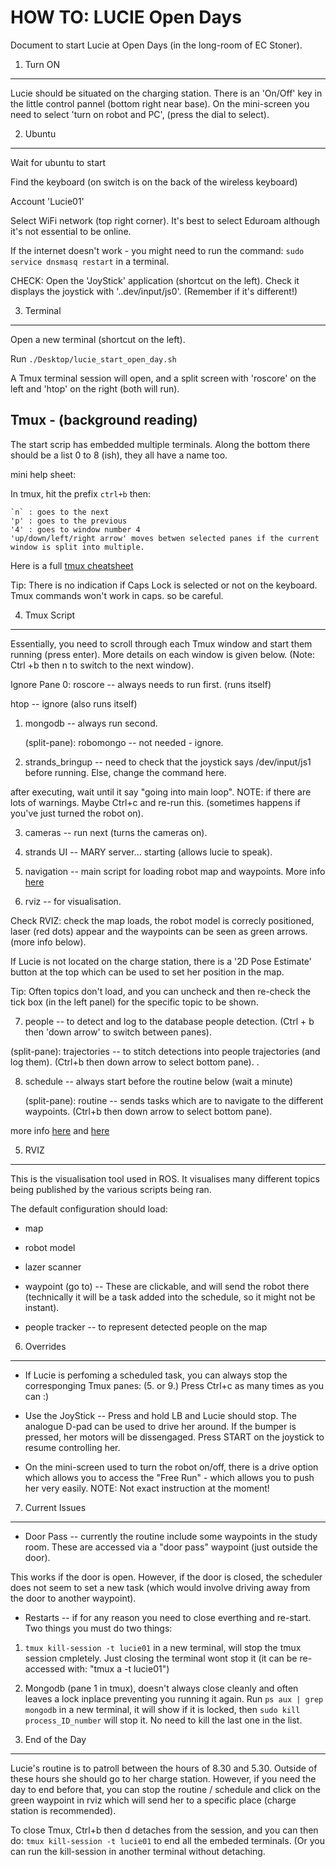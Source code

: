 # HOW TO: LUCIE Open Days

Document to start Lucie at Open Days (in the long-room of EC Stoner).


1. Turn ON
----------
Lucie should be situated on the charging station.
There is an 'On/Off' key in the little control pannel (bottom right near base).
On the mini-screen you need to select 'turn on robot and PC', (press the dial to select).


2. Ubuntu
------------
Wait for ubuntu to start

Find the keyboard (on switch is on the back of the wireless keyboard)

Account 'Lucie01'

Select WiFi network (top right corner). It's best to select Eduroam although it's not essential to be online.

If the internet doesn't work - you might need to run the command: `sudo service dnsmasq restart` in a terminal.


CHECK: Open the 'JoyStick' application (shortcut on the left). Check it displays the joystick with '..dev/input/js0'. (Remember if it's different!)


3. Terminal
------------
Open a new terminal (shortcut on the left).


Run `./Desktop/lucie_start_open_day.sh`

A Tmux terminal session will open, and a split screen with 'roscore' on the left and 'htop' on the right (both will run).


Tmux - (background reading)
------------
The start scrip has embedded multiple terminals. Along the bottom there should be a list 0 to 8 (ish), they all have a name too.


mini help sheet:


In tmux, hit the prefix `ctrl+b` then:


    `n` : goes to the next
    'p' : goes to the previous
    '4' : goes to window number 4
    'up/down/left/right arrow' moves betwen selected panes if the current window is split into multiple.


Here is a full [tmux cheatsheet](https://gist.github.com/PDuckworth/af7b4424afa6f91180f4)


Tip: There is no indication if Caps Lock is selected or not on the keyboard. Tmux commands won't work in caps. so be careful.


4. Tmux Script
----------------

Essentially, you need to scroll through each Tmux window and start them running (press enter). More details on each window is given below. (Note: Ctrl +b then n to switch to the next window).


Ignore Pane 0: roscore -- always needs to run first. (runs itself)

  htop             -- ignore (also runs itself)

1. mongodb          -- always run second.

   (split-pane): robomongo        -- not needed - ignore.


2. strands_bringup  -- need to check that the joystick says /dev/input/js1 before running. Else, change the command here.

  after executing, wait until it say "going into main loop".
  NOTE: if there are lots of warnings. Maybe Ctrl+c and re-run this. (sometimes happens if you've just turned the robot on).


3. cameras          -- run next (turns the cameras on).


4. strands UI       -- MARY server... starting (allows lucie to speak).


5. navigation       -- main script for loading robot map and waypoints. More info [here](https://github.com/strands-project/strands_navigation/tree/indigo-devel/topological_navigation)


6. rviz             -- for visualisation.


  Check RVIZ: check the map loads, the robot model is correcly positioned, laser (red dots) appear and the waypoints can be seen as green arrows. (more info below).

  If Lucie is not located on the charge station, there is a '2D Pose Estimate' button at the top which can be used to set her position in the map.

  Tip: Often topics don't load, and you can uncheck and then re-check the tick box (in the left panel) for the specific topic to be shown.


7. people           -- to detect and log to the database people detection. (Ctrl + b then 'down arrow' to switch between panes).

  (split-pane): trajectories     -- to stitch detections into people trajectories (and log them). (Ctrl+b then down arrow to select bottom pane).
.

8. schedule         -- always start before the routine below (wait a minute)

   (split-pane): routine          -- sends tasks which are to navigate to the different waypoints. (Ctrl+b then down arrow to select bottom pane).

  more info [here](https://github.com/strands-project/strands_executive/blob/hydro-release/README.md) and [here](https://github.com/strands-project/strands_executive)



5. RVIZ
----------------
This is the visualisation tool used in ROS. It visualises many different topics being published by the various scripts being ran.

The default configuration should load:

  * map

  * robot model

  * lazer scanner      

  * waypoint (go to)   -- These are clickable, and will send the robot there (technically it will be a task added into the schedule, so it might not be instant).

  * people tracker     -- to represent detected people on the map



6. Overrides
----------------
  * If Lucie is perfoming a scheduled task, you can always stop the corresponging Tmux panes: (5. or 9.)
Press Ctrl+c as many times as you can :)

  * Use the JoyStick  -- Press and hold LB and Lucie should stop. The analogue D-pad can be used to drive her around.
If the bumper is pressed, her motors will be dissengaged. Press START on the joystick to resume controlling her.

  * On the mini-screen used to turn the robot on/off, there is a drive option which allows you to access the "Free Run" - which allows you to push her very easily.
NOTE: Not exact instruction at the moment!


7. Current Issues
----------------

  * Door Pass    -- currently the routine include some waypoints in the study room. These are accessed via a "door pass" waypoint (just outside the door).

  This works if the door is open. However, if the door is closed, the scheduler does not seem to set a new task (which would involve driving away from the door to another waypoint).

  * Restarts  -- if for any reason you need to close everthing and re-start. Two things you must do two things:

   1. `tmux kill-session -t lucie01` in a new terminal, will stop the tmux session cmpletely. Just closing the terminal wont stop it (it can be re-accessed with: "tmux a -t lucie01")


   2. Mongodb (pane 1 in tmux), doesn't always close cleanly and often leaves a lock inplace preventing you running it again.
      Run `ps aux | grep mongodb` in a new terminal, it will show if it is locked, then `sudo kill process_ID_number` will stop it. No need to kill the last one in the list.


8. End of the Day
-------------------

Lucie's routine is to patroll between the hours of 8.30 and 5.30. Outside of these hours she should go to her charge station. However, if you need the day to end before that, you can stop the routine / schedule and click on the green waypoint in rviz which will send her to a specific place (charge station is recommended).

To close Tmux, Ctrl+b then d detaches from the session, and you can then do: `tmux kill-session -t lucie01` to end all the embeded terminals. (Or you can run the kill-session in another terminal without detaching.

